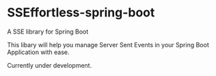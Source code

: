 # SSEffortless-spring-boot
A SSE library for Spring Boot

This libary will help you manage Server Sent Events in your Spring Boot Application with ease.

Currently under development.
